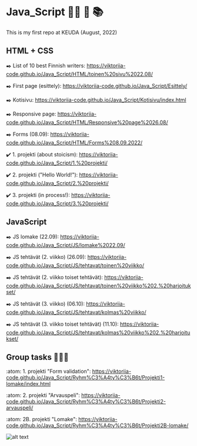 # Java_Script :woman_technologist: :fallen_leaf: :books:

This is my first repo at KEUDA (August, 2022)

## HTML + CSS

:black_nib: List of 10 best Finnish writers: https://viktoriia-code.github.io/Java_Script/HTML/toinen%20sivu%2022.08/

:black_nib: First page (esittely): https://viktoriia-code.github.io/Java_Script/Esittely/

:black_nib: Kotisivu: https://viktoriia-code.github.io/Java_Script/Kotisivu/index.html

:black_nib: Responsive page: https://viktoriia-code.github.io/Java_Script/HTML/Responsive%20page%2026.08/

:black_nib: Forms (08.09): https://viktoriia-code.github.io/Java_Script/HTML/Forms%208.09.2022/
  
:heavy_check_mark: 1. projekti (about stoicism): https://viktoriia-code.github.io/Java_Script/1.%20projekti/

:heavy_check_mark: 2. projekti ("Hello World!"): https://viktoriia-code.github.io/Java_Script/2.%20projekti/

:heavy_check_mark: 3. projekti (in process!): https://viktoriia-code.github.io/Java_Script/3.%20projekti/

## JavaScript

:black_nib: JS lomake (22.09): https://viktoriia-code.github.io/Java_Script/JS/lomake%2022.09/

:black_nib: JS tehtävät (2. viikko) (26.09): https://viktoriia-code.github.io/Java_Script/JS/tehtavat/toinen%20viikko/

:black_nib: JS tehtävät (2. viikko toiset tehtävät): https://viktoriia-code.github.io/Java_Script/JS/tehtavat/toinen%20viikko%202.%20harjoitukset/

:black_nib: JS tehtävät (3. viikko) (06.10): https://viktoriia-code.github.io/Java_Script/JS/tehtavat/kolmas%20viikko/

:black_nib: JS tehtävät (3. viikko toiset tehtävät) (11.10): https://viktoriia-code.github.io/Java_Script/JS/tehtavat/kolmas%20viikko%202.%20harjoitukset/

## Group tasks :family_man_girl_girl: 

:atom: 1. projekti "Form validation": https://viktoriia-code.github.io/Java_Script/Ryhm%C3%A4ty%C3%B6t/Projekti1-lomake/index.html

:atom: 2. projekti "Arvauspeli": https://viktoriia-code.github.io/Java_Script/Ryhm%C3%A4ty%C3%B6t/Projekti2-arvauspeli/

:atom: 2B. projekti "Lomake": https://viktoriia-code.github.io/Java_Script/Ryhm%C3%A4ty%C3%B6t/Projekti2B-lomake/

![alt text](https://github.com/Viktoriia-code/Java_Script/blob/main/4.%20projekti/running.jpg?raw=true)
